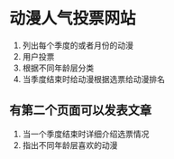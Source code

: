 # 动漫人气投票网站
   
1. 列出每个季度的或者月份的动漫
2. 用户投票
3. 根据不同年龄层分类
4. 当季度结束时给动漫根据选票给动漫排名
   
## 有第二个页面可以发表文章
1. 当一个季度结束时详细介绍选票情况
2. 指出不同年龄层喜欢的动漫
